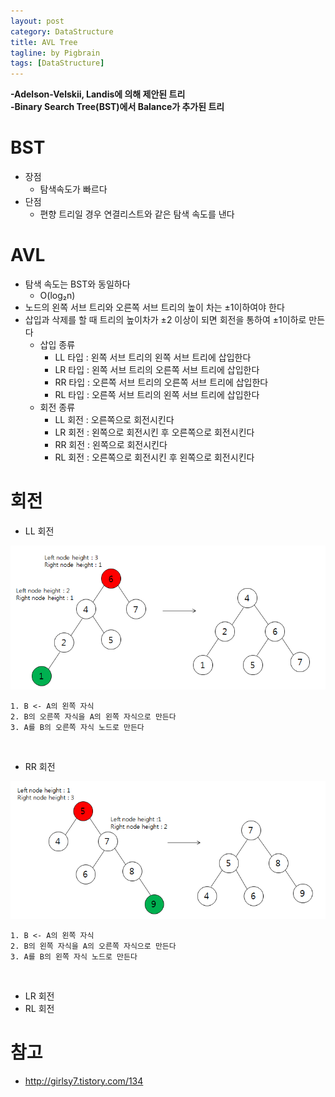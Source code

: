 ```yaml
---
layout: post
category: DataStructure
title: AVL Tree
tagline: by Pigbrain
tags: [DataStructure]
---
```


<!--more-->

**-Adelson-Velskii, Landis에 의해 제안된 트리**  
**-Binary Search Tree(BST)에서 Balance가 추가된 트리**    

# BST  
* 장점  
	* 탐색속도가 빠르다  
* 단점  
	* 편향 트리일 경우 연결리스트와 같은 탐색 속도를 낸다  

# AVL
* 탐색 속도는 BST와 동일하다 
	* O(log₂n)   
* 노드의 왼쪽 서브 트리와 오른쪽 서브 트리의 높이 차는 ±1이하여야 한다  
* 삽입과 삭제를 할 때 트리의 높이차가 ±2 이상이 되면 회전을 통하여 ±1이하로 만든다  
	* 삽입 종류  
		* LL 타입 : 왼쪽 서브 트리의 왼쪽 서브 트리에 삽입한다  
		* LR 타입 : 왼쪽 서브 트리의 오른쪽 서브 트리에 삽입한다 
		* RR 타입 : 오른쪽 서브 트리의 오른쪽 서브 트리에 삽입한다 
		* RL 타입 : 오른쪽 서브 트리의 왼쪽 서브 트리에 삽입한다 
	* 회전 종류     
		* LL 회전 : 오른쪽으로 회전시킨다    
		* LR 회전 : 왼쪽으로 회전시킨 후 오른쪽으로 회전시킨다 
		* RR 회전 : 왼쪽으로 회전시킨다     
		* RL 회전 : 오른쪽으로 회전시킨 후 왼쪽으로 회전시킨다      

# 회전  
* LL 회전  

<img src="/assets/themes/Snail/img/DataStructure/AVLTree/LL.png" alt="">

	1. B <- A의 왼쪽 자식 
	2. B의 오른쪽 자식을 A의 왼쪽 자식으로 만든다  
	3. A를 B의 오른쪽 자식 노드로 만든다  
  
<br>  
  
* RR 회전  

<img src="/assets/themes/Snail/img/DataStructure/AVLTree/RR.png" alt="">
  
	1. B <- A의 왼쪽 자식 
	2. B의 왼쪽 자식을 A의 오른쪽 자식으로 만든다  
	3. A를 B의 왼쪽 자식 노드로 만든다  

<br>  

* LR 회전  
* RL 회전  


# 참고
* http://girlsy7.tistory.com/134